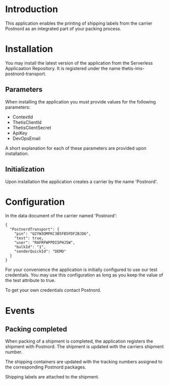 # Introduction

This application enables the printing of shipping labels from the carrier Postnord as an integrated part of your packing process. 

# Installation

You may install the latest version of the application from the Serverless Applicaation Repository. It is registered under the name thetis-ims-postnord-transport.

## Parameters

When installing the application you must provide values for the following parameters:

- ContextId
- ThetisClientId
- ThetisClientSecret
- ApiKey
- DevOpsEmail

A short explanation for each of these parameters are provided upon installation.

## Initialization

Upon installation the application creates a carrier by the name 'Postnord'.

# Configuration

In the data document of the carrier named 'Postnord':
```
{
  "PostnordTransport": {
    "pin": "U2YW3OMPKC3B5FB5FDF2BJD6",
    "test": true,
    "user": "RAFRFWPPDI5PHJ5W",
    "bulkId": "1",
    "senderQuickId": "DEMO"
  }
}
```

For your convenience the application is initially configured to use our test credentials. You may use this configuration as long as you keep the value of the test attribute to true.

To get your own credentials contact Postnord.

# Events

## Packing completed

When packing of a shipment is completed, the application registers the shipment with Postnord. The shipment is updated with the carriers shipment number.

The shipping containers are updated with the tracking numbers assigned to the corresponding Postnord packages.

Shipping labels are attached to the shipment.

